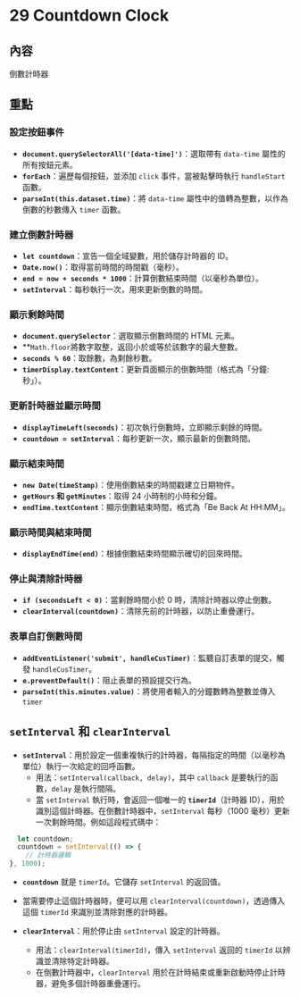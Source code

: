 # 29 Countdown Clock

## 內容
倒數計時器

## 重點
### 設定按鈕事件

- **`document.querySelectorAll('[data-time]')`**：選取帶有 `data-time` 屬性的所有按鈕元素。
- **`forEach`**：遍歷每個按鈕，並添加 `click` 事件，當被點擊時執行 `handleStart` 函數。
- **`parseInt(this.dataset.time)`**：將 `data-time` 屬性中的值轉為整數，以作為倒數的秒數傳入 `timer` 函數。

### 建立倒數計時器
- **`let countdown`**：宣告一個全域變數，用於儲存計時器的 ID。
- **`Date.now()`**：取得當前時間的時間戳（毫秒）。
- **`end = now + seconds * 1000`**：計算倒數結束時間（以毫秒為單位）。
- **`setInterval`**：每秒執行一次，用來更新倒數的時間。

### 顯示剩餘時間

- **`document.querySelector`**：選取顯示倒數時間的 HTML 元素。
- **`Math.floor`將數字取整，返回小於或等於該數字的最大整數。
- **`seconds % 60`**：取餘數，為剩餘秒數。
- **`timerDisplay.textContent`**：更新頁面顯示的倒數時間（格式為「分鐘:秒」）。

### 更新計時器並顯示時間

- **`displayTimeLeft(seconds)`**：初次執行倒數時，立即顯示剩餘的時間。
- **`countdown = setInterval`**：每秒更新一次，顯示最新的倒數時間。

### 顯示結束時間
- **`new Date(timeStamp)`**：使用倒數結束的時間戳建立日期物件。
- **`getHours` 和 `getMinutes`**：取得 24 小時制的小時和分鐘。
- **`endTime.textContent`**：顯示倒數結束時間，格式為「Be Back At HH:MM」。

### 顯示時間與結束時間
- **`displayEndTime(end)`**：根據倒數結束時間顯示確切的回來時間。

### 停止與清除計時器
- **`if (secondsLeft < 0)`**：當剩餘時間小於 0 時，清除計時器以停止倒數。
- **`clearInterval(countdown)`**：清除先前的計時器，以防止重疊運行。

### 表單自訂倒數時間
- **`addEventListener('submit', handleCusTimer)`**：監聽自訂表單的提交，觸發 `handleCusTimer`。
- **`e.preventDefault()`**：阻止表單的預設提交行為。
- **`parseInt(this.minutes.value)`**：將使用者輸入的分鐘數轉為整數並傳入 `timer`


##  `setInterval` 和 `clearInterval`
- **`setInterval`**：用於設定一個重複執行的計時器，每隔指定的時間（以毫秒為單位）執行一次給定的回呼函數。
  - 用法：`setInterval(callback, delay)`，其中 `callback` 是要執行的函數，`delay` 是執行間隔。
  - 當 `setInterval` 執行時，會返回一個唯一的 **`timerId`**（計時器 ID），用於識別這個計時器。在倒數計時器中，`setInterval` 每秒（1000 毫秒）更新一次剩餘時間。例如這段程式碼中：

```javascript
  let countdown;
  countdown = setInterval(() => {
    // 計時器邏輯
}, 1000);
```

  - **`countdown`** 就是 `timerId`。它儲存 `setInterval` 的返回值。
  - 當需要停止這個計時器時，便可以用 `clearInterval(countdown)`，透過傳入這個 `timerId` 來識別並清除對應的計時器。

- **`clearInterval`**：用於停止由 `setInterval` 設定的計時器。
  - 用法：`clearInterval(timerId)`，傳入 `setInterval` 返回的 `timerId` 以辨識並清除特定計時器。
  - 在倒數計時器中，`clearInterval` 用於在計時結束或重新啟動時停止計時器，避免多個計時器重疊運行。